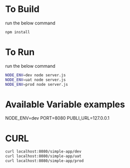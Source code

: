 # To Build
run the below command
```sh
npm install
```

# To Run
run the below command
```sh
NODE_ENV=dev node server.js
NODE_ENV=uat node server.js
NODE_ENV=prod node server.js
```

# Available Variable examples
NODE_ENV=dev
PORT=8080
PUBLI_URL=127.0.0.1


# CURL
```sh
curl localhost:8080/simple-app/dev
curl localhost:8080/simple-app/uat
curl localhost:8080/simple-app/prod
```
